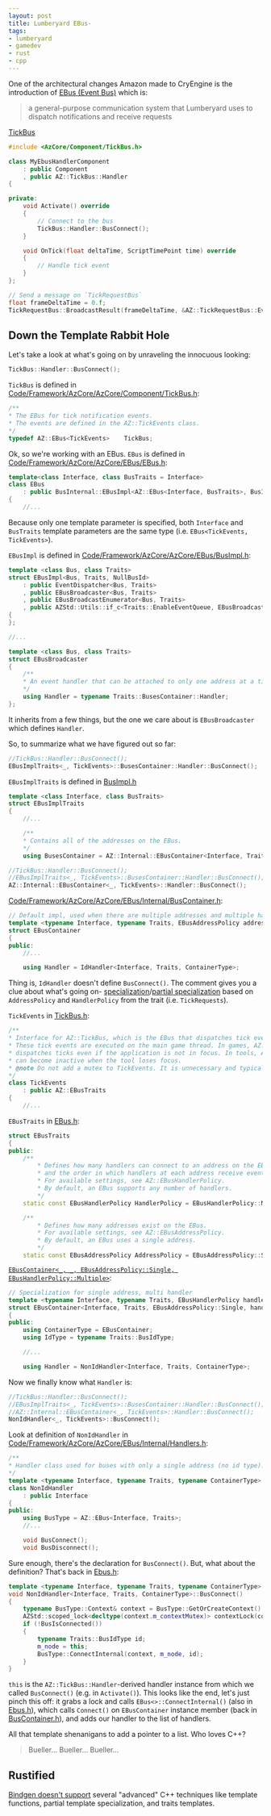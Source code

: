 ```yaml
---
layout: post
title: Lumberyard EBus- 
tags:
- lumberyard
- gamedev
- rust
- cpp
---
```


One of the architectural changes Amazon made to CryEngine is the introduction of [EBus (Event Bus)](https://docs.aws.amazon.com/lumberyard/latest/userguide/ebus-intro.html) which is:
> a general-purpose communication system that Lumberyard uses to dispatch notifications and receive requests


[TickBus](https://docs.aws.amazon.com/lumberyard/latest/userguide/component-entity-system-pg-tick-bus.html)
```cpp
#include <AzCore/Component/TickBus.h>

class MyEbusHandlerComponent
    : public Component
    , public AZ::TickBus::Handler
{

private:
    void Activate() override
    {
        // Connect to the bus
        TickBus::Handler::BusConnect();
    }

    void OnTick(float deltaTime, ScriptTimePoint time) override
    {
        // Handle tick event
    }
};

// Send a message on `TickRequestBus`
float frameDeltaTime = 0.f;
TickRequestBus::BroadcastResult(frameDeltaTime, &AZ::TickRequestBus::Events::GetTickDeltaTime);
```

## Down the Template Rabbit Hole

Let's take a look at what's going on by unraveling the innocuous looking:
```cpp
TickBus::Handler::BusConnect();
```

`TickBus` is defined in [Code/Framework/AzCore/AzCore/Component/TickBus.h](https://github.com/aws/lumberyard/blob/f3d7d36f55340b60e8e5b2b68a264cec33276c2e/dev/Code/Framework/AzCore/AzCore/Component/TickBus.h#L153):
```cpp
/**
* The EBus for tick notification events.
* The events are defined in the AZ::TickEvents class.
*/
typedef AZ::EBus<TickEvents>    TickBus;
```

Ok, so we're working with an EBus.  `EBus` is defined in [Code/Framework/AzCore/AzCore/EBus/EBus.h](https://github.com/aws/lumberyard/blob/f3d7d36f55340b60e8e5b2b68a264cec33276c2e/dev/Code/Framework/AzCore/AzCore/EBus/EBus.h#L345):
```cpp
template<class Interface, class BusTraits = Interface>
class EBus
    : public BusInternal::EBusImpl<AZ::EBus<Interface, BusTraits>, BusInternal::EBusImplTraits<Interface, BusTraits>, typename BusTraits::BusIdType>
{
    //...
```

Because only one template parameter is specified, both `Interface` and `BusTraits` template parameters are the same type (i.e. `EBus<TickEvents, TickEvents>`).

`EBusImpl` is defined in [Code/Framework/AzCore/AzCore/EBus/BusImpl.h](https://github.com/aws/lumberyard/blob/f3d7d36f55340b60e8e5b2b68a264cec33276c2e/dev/Code/Framework/AzCore/AzCore/EBus/BusImpl.h#L542):
```cpp
template <class Bus, class Traits>
struct EBusImpl<Bus, Traits, NullBusId>
    : public EventDispatcher<Bus, Traits>
    , public EBusBroadcaster<Bus, Traits>
    , public EBusBroadcastEnumerator<Bus, Traits>
    , public AZStd::Utils::if_c<Traits::EnableEventQueue, EBusBroadcastQueue<Bus, Traits>, EBusNullQueue>::type
{
};

//...

template <class Bus, class Traits>
struct EBusBroadcaster
{
    /**
    * An event handler that can be attached to only one address at a time.
    */
    using Handler = typename Traits::BusesContainer::Handler;
};
```

It inherits from a few things, but the one we care about is `EBusBroadcaster` which defines `Handler`.

So, to summarize what we have figured out so far:
```cpp
//TickBus::Handler::BusConnect();
EBusImplTraits<_, TickEvents>::BusesContainer::Handler::BusConnect();
```

`EBusImplTraits` is defined in [BusImpl.h](https://github.com/aws/lumberyard/blob/f3d7d36f55340b60e8e5b2b68a264cec33276c2e/dev/Code/Framework/AzCore/AzCore/EBus/BusImpl.h#L94)
```cpp
template <class Interface, class BusTraits>
struct EBusImplTraits
{
    //...

    /**
    * Contains all of the addresses on the EBus.
    */
    using BusesContainer = AZ::Internal::EBusContainer<Interface, Traits>;
```

```cpp
//TickBus::Handler::BusConnect();
//EBusImplTraits<_, TickEvents>::BusesContainer::Handler::BusConnect();
AZ::Internal::EBusContainer<_, TickEvents>::Handler::BusConnect();
```

[Code/Framework/AzCore/AzCore/EBus/Internal/BusContainer.h](https://github.com/aws/lumberyard/blob/f3d7d36f55340b60e8e5b2b68a264cec33276c2e/dev/Code/Framework/AzCore/AzCore/EBus/Internal/BusContainer.h#L93):
```cpp
// Default impl, used when there are multiple addresses and multiple handlers
template <typename Interface, typename Traits, EBusAddressPolicy addressPolicy = Traits::AddressPolicy, EBusHandlerPolicy handlerPolicy = Traits::HandlerPolicy>
struct EBusContainer
{
public:
    //...

    using Handler = IdHandler<Interface, Traits, ContainerType>;
```

Thing is, `IdHandler` doesn't define `BusConnect()`.  The comment gives you a clue about what's going on- [specialization](https://en.cppreference.com/w/cpp/language/template_specialization)/[partial specialization](https://en.cppreference.com/w/cpp/language/partial_specialization) based on `AddressPolicy` and `HandlerPolicy` from the trait (i.e. `TickRequests`).

`TickEvents` in [TickBus.h](https://github.com/aws/lumberyard/blob/f3d7d36f55340b60e8e5b2b68a264cec33276c2e/dev/Code/Framework/AzCore/AzCore/Component/TickBus.h#L65):
```cpp
/**
* Interface for AZ::TickBus, which is the EBus that dispatches tick events.
* These tick events are executed on the main game thread. In games, AZ::TickBus
* dispatches ticks even if the application is not in focus. In tools, AZ::TickBus 
* can become inactive when the tool loses focus.
* @note Do not add a mutex to TickEvents. It is unnecessary and typically degrades performance.
*/
class TickEvents
    : public AZ::EBusTraits
{
    //...
```

`EBusTraits` in [EBus.h](https://github.com/aws/lumberyard/blob/f3d7d36f55340b60e8e5b2b68a264cec33276c2e/dev/Code/Framework/AzCore/AzCore/EBus/EBus.h#L75):
```cpp
struct EBusTraits
{
public:
    /**
        * Defines how many handlers can connect to an address on the EBus
        * and the order in which handlers at each address receive events.
        * For available settings, see AZ::EBusHandlerPolicy.
        * By default, an EBus supports any number of handlers.
        */
    static const EBusHandlerPolicy HandlerPolicy = EBusHandlerPolicy::Multiple;

    /**
        * Defines how many addresses exist on the EBus.
        * For available settings, see AZ::EBusAddressPolicy.
        * By default, an EBus uses a single address.
        */
    static const EBusAddressPolicy AddressPolicy = EBusAddressPolicy::Single;
```

[`EBusContainer<_, _, EBusAddressPolicy::Single, EBusHandlerPolicy::Multiple>`](https://github.com/aws/lumberyard/blob/f3d7d36f55340b60e8e5b2b68a264cec33276c2e/dev/Code/Framework/AzCore/AzCore/EBus/Internal/BusContainer.h#L1294):
```cpp
// Specialization for single address, multi handler
template <typename Interface, typename Traits, EBusHandlerPolicy handlerPolicy>
struct EBusContainer<Interface, Traits, EBusAddressPolicy::Single, handlerPolicy>
{
public:
    using ContainerType = EBusContainer;
    using IdType = typename Traits::BusIdType;

    //...

    using Handler = NonIdHandler<Interface, Traits, ContainerType>;
```

Now we finally know what `Handler` is:
```cpp
//TickBus::Handler::BusConnect();
//EBusImplTraits<_, TickEvents>::BusesContainer::Handler::BusConnect();
//AZ::Internal::EBusContainer<_, TickEvents>::Handler::BusConnect();
NonIdHandler<_, TickEvents>::BusConnect();
```

Look at definition of `NonIdHandler` in [Code/Framework/AzCore/AzCore/EBus/Internal/Handlers.h](https://github.com/aws/lumberyard/blob/f3d7d36f55340b60e8e5b2b68a264cec33276c2e/dev/Code/Framework/AzCore/AzCore/EBus/Internal/Handlers.h#L145):
```cpp
/**
* Handler class used for buses with only a single address (no id type).
*/
template <typename Interface, typename Traits, typename ContainerType>
class NonIdHandler
    : public Interface
{
public:
    using BusType = AZ::EBus<Interface, Traits>;
    //...

    void BusConnect();
    void BusDisconnect();
```

Sure enough, there's the declaration for `BusConnect()`.  But, what about the definition?  That's back in [Ebus.h](https://github.com/aws/lumberyard/blob/f3d7d36f55340b60e8e5b2b68a264cec33276c2e/dev/Code/Framework/AzCore/AzCore/EBus/EBus.h#L1223):
```cpp
template <typename Interface, typename Traits, typename ContainerType>
void NonIdHandler<Interface, Traits, ContainerType>::BusConnect()
{
    typename BusType::Context& context = BusType::GetOrCreateContext();
    AZStd::scoped_lock<decltype(context.m_contextMutex)> contextLock(context.m_contextMutex);
    if (!BusIsConnected())
    {
        typename Traits::BusIdType id;
        m_node = this;
        BusType::ConnectInternal(context, m_node, id);
    }
}
```

`this` is the `AZ::TickBus::Handler`-derived handler instance from which we called `BusConnect()` (e.g. in `Activate()`).  This looks like the end, let's just pinch this off: it grabs a lock and calls `EBus<>::ConnectInternal()` (also in [Ebus.h](https://github.com/aws/lumberyard/blob/f3d7d36f55340b60e8e5b2b68a264cec33276c2e/dev/Code/Framework/AzCore/AzCore/EBus/EBus.h#L975)), which calls `Connect()` on `EBusContainer` instance member (back in [BusContainer.h](https://github.com/aws/lumberyard/blob/f3d7d36f55340b60e8e5b2b68a264cec33276c2e/dev/Code/Framework/AzCore/AzCore/EBus/Internal/BusContainer.h#L732)), and adds our handler to the list of handlers.

All that template shenanigans to add a pointer to a list.  Who loves C++?

> Bueller... Bueller... Bueller...


## Rustified

[Bindgen doesn't support](https://rust-lang.github.io/rust-bindgen/cpp.html#unsupported-features) several "advanced" C++ techniques like template functions, partial template specialization, and traits templates.

